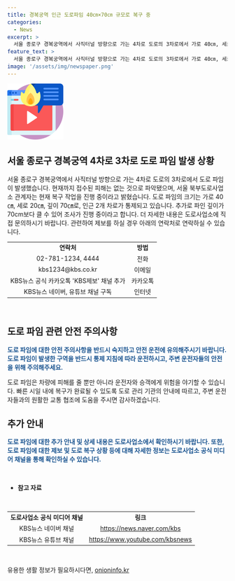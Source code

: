```yaml
---
title: 경복궁역 인근 도로파임 40㎝×70㎝ 규모로 복구 중
categories:
  - News
excerpt: >
  서울 종로구 경복궁역에서 사직터널 방향으로 가는 4차로 도로의 3차로에서 가로 40㎝, 세로 20㎝, 깊이 70㎝의 도로 파임이 발생했다. 현재 인근 2개 차로가 통제 중이며 피해는 없는 것으로 파악됐다. 서울 북부도로사업소는 현재 복구 중이며 추가 조사 중이라고 밝혔다. 파임에 대한 제보 및 연락처는 02-781-1234, 4444 또는 kbs1234@kbs.co.kr로 가능하며 KBS뉴스를 구독해 소식을 받을 수 있다. (150자)
feature_text: >
  서울 종로구 경복궁역에서 사직터널 방향으로 가는 4차로 도로의 3차로에서 가로 40㎝, 세로 20㎝, 깊이 70㎝의 도로 파임이 발생했다. 현재 인근 2개 차로가 통제 중이며 피해는 없는 것으로 파악됐다. 서울 북부도로사업소는 현재 복구 중이며 추가 조사 중이라고 밝혔다. 파임에 대한 제보 및 연락처는 02-781-1234, 4444 또는 kbs1234@kbs.co.kr로 가능하며 KBS뉴스를 구독해 소식을 받을 수 있다. (150자)
image: '/assets/img/newspaper.png'
---
```


<p><img src="/assets/img/news.png" alt="rentncar 속보" /></p>

<h2 data-ke-size="size26">서울 종로구 경복궁역 4차로 3차로 도로 파임 발생 상황</h2>

<p data-ke-size="size16">서울 종로구 경복궁역에서 사직터널 방향으로 가는 4차로 도로의 3차로에서 도로 파임이 발생했습니다. 현재까지 접수된 피해는 없는 것으로 파악됐으며, 서울 북부도로사업소 관계자는 현재 복구 작업을 진행 중이라고 밝혔습니다. 도로 파임의 크기는 가로 40㎝, 세로 20㎝, 깊이 70㎝로, 인근 2개 차로가 통제되고 있습니다. 추가로 파인 깊이가 70cm보다 클 수 있어 조사가 진행 중이라고 합니다. 더 자세한 내용은 도로사업소에 직접 문의하시기 바랍니다. 관련하여 제보를 하실 경우 아래의 연락처로 연락하실 수 있습니다. </p>

<table>
<tbody>
<tr>
<td style="text-align: center; height: 17px;"><b>연락처</b></td>
<td style="text-align: center; height: 17px;"><b>방법</b></td>
</tr>
<tr>
<td style="text-align: center; height: 17px;">02-781-1234, 4444</td>
<td style="text-align: center; height: 17px;">전화</td>
</tr>
<tr>
<td style="text-align: center; height: 17px;">kbs1234@kbs.co.kr</td>
<td style="text-align: center; height: 17px;">이메일</td>
</tr>
<tr>
<td style="text-align: center; height: 17px;">KBS뉴스 공식 카카오톡 'KBS제보' 채널 추가</td>
<td style="text-align: center; height: 17px;">카카오톡</td>
</tr>
<tr>
<td style="text-align: center; height: 17px;">KBS뉴스 네이버, 유튜브 채널 구독</td>
<td style="text-align: center; height: 17px;">인터넷</td>
</tr>
</tbody>
</table>

<p data-ke-size="size16">&nbsp;</p>

<h2 data-ke-size="size26">도로 파임 관련 안전 주의사항</h2>

<p data-ke-size="size16"><b><span style="color: #1a5490;">도로 파임에 대한 안전 주의사항을 반드시 숙지하고 안전 운전에 유의해주시기 바랍니다. 도로 파임이 발생한 구역을 반드시 통제 지침에 따라 운전하시고, 주변 운전자들의 안전을 위해 주의해주세요. </span></b></p>

<p data-ke-size="size16">도로 파임은 차량에 피해를 줄 뿐만 아니라 운전자와 승객에게 위험을 야기할 수 있습니다. 빠른 시일 내에 복구가 완료될 수 있도록 도로 관리 기관의 안내에 따르고, 주변 운전자들과의 원활한 교통 협조에 도움을 주시면 감사하겠습니다. </p>

<h2 data-ke-size="size26">추가 안내</h2>

<p data-ke-size="size16"><b><span style="color: #1a5490;">도로 파임에 대한 추가 안내 및 상세 내용은 도로사업소에서 확인하시기 바랍니다. 또한, 도로 파임에 대한 제보 및 도로 복구 상황 등에 대해 자세한 정보는 도로사업소 공식 미디어 채널을 통해 확인하실 수 있습니다. </span></b></p>

<p data-ke-size="size16">&nbsp;</p>

<ul>
<li><b>참고 자료</b></li>
</ul>

<p data-ke-size="size16">&nbsp;</p>

<table>
<tbody>
<tr>
<td style="text-align: center; height: 17px;"><b>도로사업소 공식 미디어 채널</b></td>
<td style="text-align: center; height: 17px;"><b>링크</b></td>
</tr>
<tr>
<td style="text-align: center; height: 17px;">KBS뉴스 네이버 채널</td>
<td style="text-align: center; height: 17px;"><a href="https://news.naver.com/kbs">https://news.naver.com/kbs</a></td>
</tr>
<tr>
<td style="text-align: center; height: 17px;">KBS뉴스 유튜브 채널</td>
<td style="text-align: center; height: 17px;"><a href="https://www.youtube.com/kbsnews">https://www.youtube.com/kbsnews</a></td>
</tr>
</tbody>
</table>

<p data-ke-size="size16">&nbsp;</p>
유용한 생활 정보가 필요하시다면, <a href="https://onioninfo.kr" rel="dofollow">onioninfo.kr</a>


